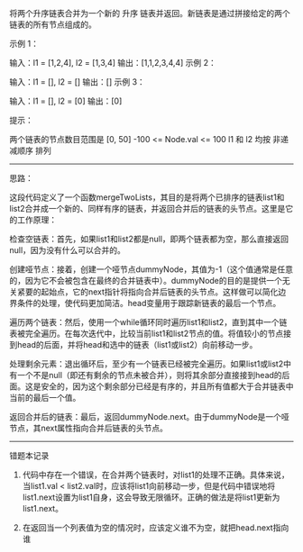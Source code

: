 将两个升序链表合并为一个新的 升序 链表并返回。新链表是通过拼接给定的两个链表的所有节点组成的。 

 

示例 1：


输入：l1 = [1,2,4], l2 = [1,3,4]
输出：[1,1,2,3,4,4]
示例 2：

输入：l1 = [], l2 = []
输出：[]
示例 3：

输入：l1 = [], l2 = [0]
输出：[0]
 

提示：

两个链表的节点数目范围是 [0, 50]
-100 <= Node.val <= 100
l1 和 l2 均按 非递减顺序 排列

-----------

思路：

这段代码定义了一个函数mergeTwoLists，其目的是将两个已排序的链表list1和list2合并成一个新的、同样有序的链表，并返回合并后的链表的头节点。这里是它的工作原理：

检查空链表：首先，如果list1和list2都是null，即两个链表都为空，那么直接返回null，因为没有什么可以合并的。

创建哑节点：接着，创建一个哑节点dummyNode，其值为-1（这个值通常是任意的，因为它不会被包含在最终的合并链表中）。dummyNode的目的是提供一个无关紧要的起始点，它的next指针将指向合并后链表的头节点。这样做可以简化边界条件的处理，使代码更加简洁。head变量用于跟踪新链表的最后一个节点。

遍历两个链表：然后，使用一个while循环同时遍历list1和list2，直到其中一个链表被完全遍历。在每次迭代中，比较当前list1和list2节点的值。将值较小的节点接到head的后面，并将head和选中的链表（list1或list2）向前移动一步。

处理剩余元素：退出循环后，至少有一个链表已经被完全遍历。如果list1或list2中有一个不是null（即还有剩余的节点未被合并），则将其余部分直接接到head的后面。这是安全的，因为这个剩余部分已经是有序的，并且所有值都大于合并链表中当前的最后一个值。

返回合并后的链表：最后，返回dummyNode.next。由于dummyNode是一个哑节点，其next属性指向合并后链表的头节点。

-----------

错题本记录

1. 代码中存在一个错误，在合并两个链表时，对list1的处理不正确。具体来说，当list1.val < list2.val时，应该将list1向前移动一步，但是代码中错误地将list1.next设置为list1自身，这会导致无限循环。正确的做法是将list1更新为list1.next。


2. 在返回当一个列表值为空的情况时，应该定义谁不为空，就把head.next指向谁

